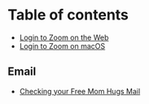 # Table of contents

* [Login to Zoom on the Web](README.md)
* [Login to Zoom on macOS](login-to-zoom-on-macos.md)

## Email

* [Checking your Free Mom Hugs Mail](email/checking-your-free-mom-hugs-mail.md)

